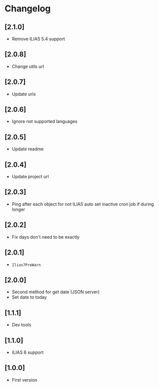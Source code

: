 # Changelog

## [2.1.0]
- Remove ILIAS 5.4 support

## [2.0.8]
- Change utils url

## [2.0.7]
- Update urls

## [2.0.6]
- Ignore not supported languages

## [2.0.5]
- Update readme

## [2.0.4]
- Update project url

## [2.0.3]
- Ping after each object for not ILIAS auto set inactive cron job if during longer

## [2.0.2]
- Fix days don't need to be exactly

## [2.0.1]
- `Ilias7PreWarn`

## [2.0.0]
- Second method for get date (JSON server)
- Set date to today

## [1.1.1]
- Dev tools

## [1.1.0]
- ILIAS 6 support

## [1.0.0]
- First version
